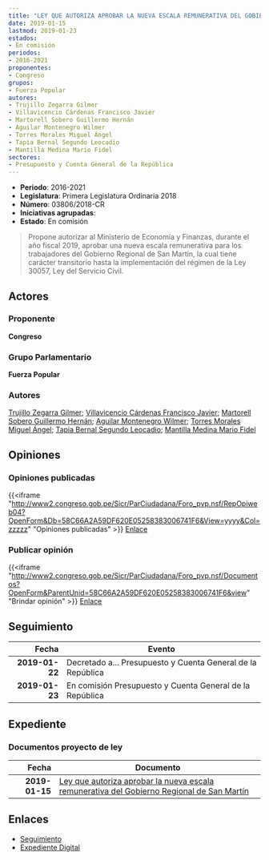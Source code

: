 ```yaml
---
title: "LEY QUE AUTORIZA APROBAR LA NUEVA ESCALA REMUNERATIVA DEL GOBIERNO REGIONAL DE SAN MARTÍN"
date: 2019-01-15
lastmod: 2019-01-23
estados:
- En comisión
periodos:
- 2016-2021
proponentes:
- Congreso
grupos:
- Fuerza Popular
autores:
- Trujillo Zegarra Gilmer
- Villavicencio Cárdenas Francisco Javier
- Martorell Sobero Guillermo Hernán
- Aguilar Montenegro Wilmer
- Torres Morales Miguel Ángel
- Tapia Bernal Segundo Leocadio
- Mantilla Medina Mario Fidel
sectores:
- Presupuesto y Cuenta General de la República
---
```

- **Periodo**: 2016-2021
- **Legislatura**: Primera Legislatura Ordinaria 2018
- **Número**: 03806/2018-CR
- **Iniciativas agrupadas**: 
- **Estado**: En comisión

> Propone autorizar al Ministerio de Economía y Finanzas, durante el año fiscal 2019, aprobar una nueva escala remunerativa para los trabajadores del Gobierno Regional de San Martín, la cual tiene carácter transitorio hasta la implementación del régimen de la Ley 30057, Ley del Servicio Civil.


## Actores

### Proponente

**Congreso**

### Grupo Parlamentario

**Fuerza Popular**

### Autores

[Trujillo Zegarra Gilmer](mailto:mailto:gtrujilloz@congreso.gob.pe); [Villavicencio Cárdenas Francisco Javier](mailto:mailto:fvillavicencio@congreso.gob.pe); [Martorell Sobero Guillermo Hernán](mailto:mailto:gmartorell@congreso.gob.pe); [Aguilar Montenegro Wilmer](mailto:mailto:waguilar@congreso.gob.pe); [Torres Morales Miguel Ángel](mailto:mailto:mtorresm@congreso.gob.pe); [Tapia Bernal Segundo Leocadio](mailto:mailto:stapia@congreso.gob.pe); [Mantilla Medina Mario Fidel](mailto:mailto:mmantilla@congreso.gob.pe)

## Opiniones

### Opiniones publicadas

{{<iframe "http://www2.congreso.gob.pe/Sicr/ParCiudadana/Foro_pvp.nsf/RepOpiweb04?OpenForm&Db=58C66A2A59DF620E05258383006741F6&View=yyyy&Col=zzzzz" "Opiniones publicadas" >}}
[Enlace](http://www2.congreso.gob.pe/Sicr/ParCiudadana/Foro_pvp.nsf/RepOpiweb04?OpenForm&Db=58C66A2A59DF620E05258383006741F6&View=yyyy&Col=zzzzz)

### Publicar opinión

{{<iframe "http://www2.congreso.gob.pe/Sicr/ParCiudadana/Foro_pvp.nsf/Documentos?OpenForm&ParentUnid=58C66A2A59DF620E05258383006741F6&view" "Brindar opinión" >}}
[Enlace](http://www2.congreso.gob.pe/Sicr/ParCiudadana/Foro_pvp.nsf/Documentos?OpenForm&ParentUnid=58C66A2A59DF620E05258383006741F6&view)


## Seguimiento

| Fecha | Evento |
|------:|--------|
| **2019-01-22** | Decretado a... Presupuesto y Cuenta General de la República |
| **2019-01-23** | En comisión Presupuesto y Cuenta General de la República |

## Expediente

### Documentos proyecto de ley

| Fecha | Documento |
|------:|-----------|
| **2019-01-15** | [Ley que autoriza aprobar la nueva escala remunerativa del Gobierno Regional de San Martín](http://www.leyes.congreso.gob.pe/Documentos/2016_2021/Proyectos_de_Ley_y_de_Resoluciones_Legislativas/PL0380620190115..pdf) |

## Enlaces

- [Seguimiento](http://www2.congreso.gob.pe/Sicr/TraDocEstProc/CLProLey2016.nsf/f7fff46988ca05b1052578e100829cc7/cba4cc8a53c40caf052583830073baf7?OpenDocument)
- [Expediente Digital](http://www2.congreso.gob.pe/Sicr/TraDocEstProc/CLProLey2016.nsf/f7fff46988ca05b1052578e100829cc7/cba4cc8a53c40caf052583830073baf7?OpenDocument&Click=05257FB7005EB655.eb71d0cf91d8294e05256cdf006b5706/$Body/0.1C6C)

